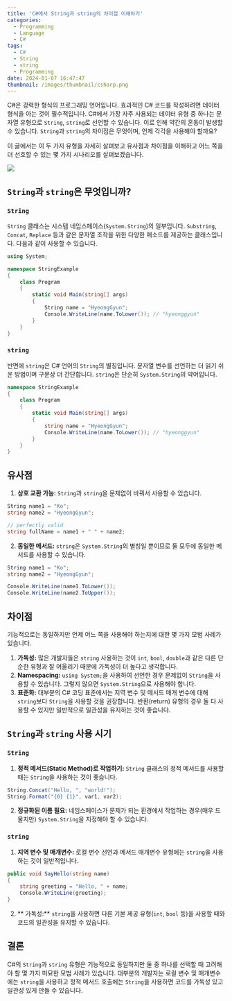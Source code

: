```yaml
---
title: 'C#에서 String과 string의 차이점 이해하기'
categories:
  - Programming
  - Language
  - C#
tags:
  - C#
  - String
  - string
  - Programming
date: 2024-01-07 16:47:47
thumbnail: /images/thumbnail/csharp.png
---
```


C#은 강력한 형식의 프로그래밍 언어입니다. 효과적인 C# 코드를 작성하려면 데이터 형식을 아는 것이 필수적입니다. C#에서 가장 자주 사용되는 데이터 유형 중 하나는 문자열 유형으로 `String`, `string`로 선언할 수 있습니다. 이로 인해 약간의 혼동이 발생할 수 있습니다. `String`과 `string`의 차이점은 무엇이며, 언제 각각을 사용해야 할까요?

이 글에서는 이 두 가지 유형을 자세히 살펴보고 유사점과 차이점을 이해하고 어느 쪽을 더 선호할 수 있는 몇 가지 시나리오를 살펴보겠습니다.

![](/images/header/csharp-7_1.png)

## `String`과 `string`은 무엇입니까?

### `String`

`String` 클래스는 시스템 네임스페이스(`System.String`)의 일부입니다. `Substring`, `Concat`, `Replace` 등과 같은 문자열 조작을 위한 다양한 메소드를 제공하는 클래스입니다. 다음과 같이 사용할 수 있습니다.

```cs
using System;

namespace StringExample
{
    class Program
    {
        static void Main(string[] args)
        {
            String name = "HyeongGyun";
            Console.WriteLine(name.ToLower()); // "hyeonggyun"
        }
    }
}
```

### `string`

반면에 `string`은 C# 언어의 `String`의 별칭입니다. 문자열 변수를 선언하는 더 읽기 쉬운 방법이며 구문상 더 간단합니다. `string`은 단순히 `System.String`의 약어입니다.

```cs
namespace StringExample
{
    class Program
    {
        static void Main(string[] args)
        {
            string name = "HyeongGyun";
            Console.WriteLine(name.ToLower()); // "hyeonggyun"
        }
    }
}
```

## 유사점

1. **상호 교환 가능:** `String`과 `string`을 문제없이 바꿔서 사용할 수 있습니다.

```cs
String name1 = "Ko";
string name2 = "HyeongGyun";

// perfectly valid
string fullName = name1 + " " + name2;
```

2. **동일한 메서드:** `string`은 `System.String`의 별칭일 뿐이므로 둘 모두에 동일한 메서드를 사용할 수 있습니다.

```cs
String name1 = "Ko";
string name2 = "HyeongGyun";

Console.WriteLine(name1.ToLower());
Console.WriteLine(name2.ToUpper());
```

## 차이점

기능적으로는 동일하지만 언제 어느 쪽을 사용해야 하는지에 대한 몇 가지 모범 사례가 있습니다.

1. **가독성:** 많은 개발자들은 `string` 사용하는 것이 `int`, `bool`, `double`과 같은 다른 단순한 유형과 잘 어울리기 때문에 가독성이 더 높다고 생각합니다.
   <br/>
2. **Namespacing:** `using System;`을 사용하여 선언한 경우 문제없이 `String`을 사용할 수 있습니다. 그렇지 않으면 `System.String`으로 사용해야 합니다.
   <br/>
3. **표준화:** 대부분의 C# 코딩 표준에서는 지역 변수 및 메서드 매개 변수에 대해 `string`보다 `String`을 사용할 것을 권장합니다. 반환(return) 유형의 경우 둘 다 사용할 수 있지만 일반적으로 일관성을 유지하는 것이 좋습니다.

## `String`과 `string` 사용 시기

### `String`

1. **정적 메서드(Static Method)로 작업하기:** `String` 클래스의 정적 메서드를 사용할 때는 `String`을 사용하는 것이 좋습니다.

```cs
String.Concat("Hello, ", "world!");
String.Format("{0} {1}", var1, var2);
```

2. **정규화된 이름 필요:** 네임스페이스가 문제가 되는 환경에서 작업하는 경우(매우 드물지만) `System.String`을 지정해야 할 수 있습니다.

### `string`

1. **지역 변수 및 매개변수:** 로컬 변수 선언과 메서드 매개변수 유형에는 `string`을 사용하는 것이 일반적입니다.

```cs
public void SayHello(string name)
{
    string greeting = "Hello, " + name;
    Console.WriteLine(greeting);
}
```

2. ** 가독성:** `string`을 사용하면 다른 기본 제공 유형(`int`, `bool` 등)을 사용할 때와 코드의 일관성을 유지할 수 있습니다.

## 결론

C#의 `String`과 `string` 유형은 기능적으로 동일하지만 둘 중 하나를 선택할 때 고려해야 할 몇 가지 미묘한 모범 사례가 있습니다. 대부분의 개발자는 로컬 변수 및 매개변수에는 `string`을 사용하고 정적 메서드 호출에는 `String`을 사용하면 코드를 가독성 있고 일관성 있게 만들 수 있습니다.

